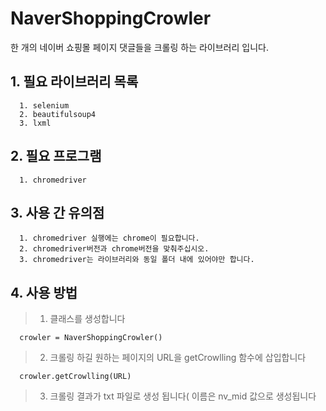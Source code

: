 # NaverShoppingCrowler

  한 개의 네이버 쇼핑몰 페이지 댓글들을 크롤링 하는 라이브러리 입니다.

## __1. 필요 라이브러리 목록__


      1. selenium
      2. beautifulsoup4
      3. lxml

##  __2. 필요 프로그램__

      1. chromedriver

## __3. 사용 간 유의점__

      1. chromedriver 실행에는 chrome이 필요합니다.
      2. chromedriver버전과 chrome버전을 맞춰주십시오.
      3. chromedriver는 라이브러리와 동일 폴더 내에 있어야만 합니다.

## __4. 사용 방법__

>1. 클래스를 생성합니다

      crowler = NaverShoppingCrowler()
>2. 크롤링 하길 원하는 페이지의 URL을 getCrowlling 함수에 삽입합니다

      crowler.getCrowlling(URL)
>3. 크롤링 결과가 txt 파일로 생성 됩니다( 이름은 nv_mid 값으로 생성됩니다


